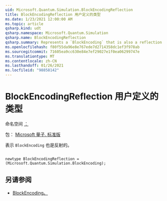 ```yaml
---
uid: Microsoft.Quantum.Simulation.BlockEncodingReflection
title: BlockEncodingReflection 用户定义的类型
ms.date: 1/23/2021 12:00:00 AM
ms.topic: article
qsharp.kind: udt
qsharp.namespace: Microsoft.Quantum.Simulation
qsharp.name: BlockEncodingReflection
qsharp.summary: Represents a `BlockEncoding` that is also a reflection.
ms.openlocfilehash: f80f55da96e8e767ede7d2714358dc1ef3f978ab
ms.sourcegitcommit: 71605ea9cc630e84e7ef29027e1f0ea06299747e
ms.translationtype: MT
ms.contentlocale: zh-CN
ms.lasthandoff: 01/26/2021
ms.locfileid: "98858142"
---
```

# <a name="blockencodingreflection-user-defined-type"></a>BlockEncodingReflection 用户定义的类型

命名空间 [：](xref:Microsoft.Quantum.Simulation)

包： [Microsoft 量子. 标准版](https://nuget.org/packages/Microsoft.Quantum.Standard)


表示 `BlockEncoding` 也是反射的。

```qsharp

newtype BlockEncodingReflection = (Microsoft.Quantum.Simulation.BlockEncoding);
```



## <a name="see-also"></a>另请参阅

- [BlockEncoding。](xref:Microsoft.Quantum.Simulation.BlockEncoding)